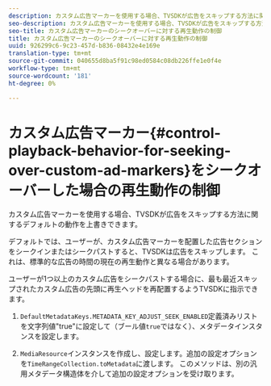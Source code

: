 ```yaml
---
description: カスタム広告マーカーを使用する場合、TVSDKが広告をスキップする方法に関するデフォルトの動作を上書きできます。
seo-description: カスタム広告マーカーを使用する場合、TVSDKが広告をスキップする方法に関するデフォルトの動作を上書きできます。
seo-title: カスタム広告マーカーのシークオーバーに対する再生動作の制御
title: カスタム広告マーカーのシークオーバーに対する再生動作の制御
uuid: 926299c6-9c23-457d-b836-08432e4e169e
translation-type: tm+mt
source-git-commit: 040655d8ba5f91c98ed0584c08db226ffe1e0f4e
workflow-type: tm+mt
source-wordcount: '181'
ht-degree: 0%

---
```



# カスタム広告マーカー{#control-playback-behavior-for-seeking-over-custom-ad-markers}をシークオーバーした場合の再生動作の制御

カスタム広告マーカーを使用する場合、TVSDKが広告をスキップする方法に関するデフォルトの動作を上書きできます。

デフォルトでは、ユーザーが、カスタム広告マーカーを配置した広告セクションをシークインまたはシークパストすると、TVSDKは広告をスキップします。 これは、標準的な広告の時間の現在の再生動作と異なる場合があります。

ユーザーが1つ以上のカスタム広告をシークパストする場合に、最も最近スキップされたカスタム広告の先頭に再生ヘッドを再配置するようTVSDKに指示できます。

1. `DefaultMetadataKeys.METADATA_KEY_ADJUST_SEEK_ENABLED`定義済みリストを文字列値&quot;true&quot;に設定して（ブール値`true`ではなく）、メタデータインスタンスを設定します。

1. `MediaResource`インスタンスを作成し、設定します。追加の設定オプションを`TimeRangeCollection.toMetadata`に渡します。 このメソッドは、別の汎用メタデータ構造体を介して追加の設定オプションを受け取ります。

